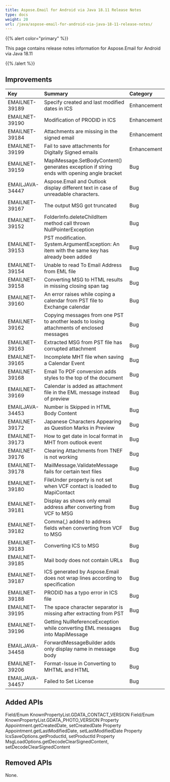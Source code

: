 ```yaml
---
title: Aspose.Email for Android via Java 18.11 Release Notes
type: docs
weight: 20
url: /java/aspose-email-for-android-via-java-18-11-release-notes/
---
```


{{% alert color="primary" %}} 

This page contains release notes information for Aspose.Email for Android via Java 18.11

{{% /alert %}} 


## **Improvements**


|**Key**|**Summary**|**Category**|
| :- | :- | :- |
|EMAILNET-39189|Specify created and last modified dates in ICS|Enhancement|
|EMAILNET-39190|Modification of PRODID in ICS|Enhancement|
|EMAILNET-39184|Attachments are missing in the signed email|Enhancement|
|EMAILNET-39199|Fail to save attachments for Digitally Signed emails|Enhancement|
|EMAILNET-39159|MapiMessage.SetBodyContent() generates exception if string ends with opening angle bracket|Bug|
|EMAILJAVA-34447|Aspose.Email and Outlook display different text in case of unreadable characters.|Bug|
|EMAILNET-39167|The output MSG got truncated|Bug|
|EMAILNET-39152|FolderInfo.deleteChildItem method call thrown NullPointerException|Bug|
|EMAILNET-39153|PST modification. System.ArgumentException: An item with the same key has already been added|Bug|
|EMAILNET-39154|Unable to read To Email Address from EML file|Bug|
|EMAILNET-39158|Converting MSG to HTML results in missing closing span tag|Bug|
|EMAILNET-39160|An error raises while coping a calendar from PST file to Exchange calendar|Bug|
|EMAILNET-39162|Copying messages from one PST to another leads to losing attachments of enclosed messages|Bug|
|EMAILNET-39163|Extracted MSG from PST file has corrupted attachment|Bug|
|EMAILNET-39165|Incomplete MHT file when saving a Calendar Event|Bug|
|EMAILNET-39168|Email To PDF conversion adds styles to the top of the document|Bug|
|EMAILNET-39169|Calendar is added as attachment file in the EML message instead of preview|Bug|
|EMAILJAVA-34453|Number is Skipped in HTML Body Content|Bug|
|EMAILNET-39172|Japanese Characters Appearing as Question Marks in Preview|Bug|
|EMAILNET-39173|How to get date in local format in MHT from outlook event|Bug|
|EMAILNET-39176|Clearing Attachments from TNEF is not working|Bug|
|EMAILNET-39178|MailMessage.ValidateMessage fails for certain text files|Bug|
|EMAILNET-39180|FileUnder property is not set when VCF contact is loaded to MapiContact|Bug|
|EMAILNET-39181|Display as shows only email address after converting from VCF to MSG|Bug|
|EMAILNET-39182|Comma(,) added to address fields when converting from VCF to MSG|Bug|
|EMAILNET-39183|Converting ICS to MSG|Bug|
|EMAILNET-39185|Mail body does not contain URLs|Bug|
|EMAILNET-39187|ICS generated by Aspose.Email does not wrap lines according to specification|Bug|
|EMAILNET-39188|PRODID has a typo error in ICS file|Bug|
|EMAILNET-39195|The space character separator is missing after extracting from PST|Bug|
|EMAILNET-39196|Getting NulReferenceException while converting EML messages into MapiMessage|Bug|
|EMAILJAVA-34458|ForwardMessageBuilder adds only display name in message body|Bug|
|EMAILNET-39206|Format-Issue in Converting to MHTML and HTML|Bug|
|EMAILJAVA-34457|Failed to Set License|Bug|


## **Added APIs**
Field/Enum KnownPropertyList.GDATA_CONTACT_VERSION
Field/Enum KnownPropertyList.GDATA_PHOTO_VERSION
Property Appointment.getCreatedDate, setCreatedDate
Property Appointment.getLastModifiedDate, setLastModifiedDate
Property IcsSaveOptions.getProductId, setProductId
Property MsgLoadOptions.getDecodeClearSignedContent, setDecodeClearSignedContent
## **Removed APIs**
None.
